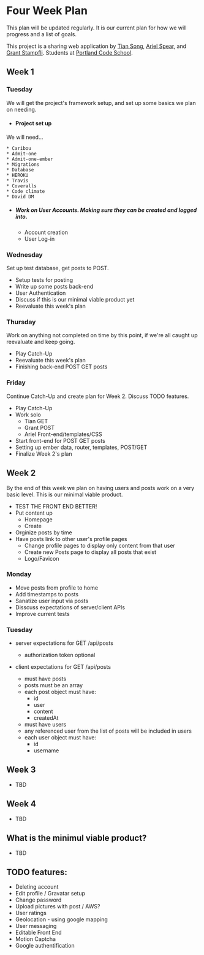 # Four Week Plan
This plan will be updated regularly. It is our current plan for how we will progress and a list of goals.

This project is a sharing web application by [Tian Song](https://github.com/songty), [Ariel Spear](https://github.com/arielspear), and [Grant Stampfli](https://github.com/grantstampfli). Students at [Portland Code School](http://www.portlandcodeschool.com/).

## Week 1

### Tuesday
We will get the project's framework setup, and set up some basics we plan on needing.

* #### Project set up
We will need...

    * Caribou
    * Admit-one
    * Admit-one-ember
    * Migrations
    * Database
    * HEROKU
    * Travis
    * Coveralls
    * Code climate
    * David DM

* ##### Work on User Accounts. Making sure they can be created and logged into. 

  * Account creation
  * User Log-in 


### Wednesday
Set up test database, get posts to POST.

  * Setup tests for posting
  * Write up some posts back-end
  * User Authentication
  * Discuss if this is our minimal viable product yet
  * Reevaluate this week's plan


### Thursday
Work on anything not completed on time by this point, if we're all caught up reevaluate and keep going.

  * Play Catch-Up
  * Reevaluate this week's plan
  * Finishing back-end POST GET posts


### Friday
Continue Catch-Up and create plan for Week 2. Discuss TODO features.

  * Play Catch-Up
  * Work solo
    * Tian GET
    * Grant POST
    * Ariel Front-end/templates/CSS
  * Start front-end for POST GET posts
  * Setting up ember data, router, templates, POST/GET
  * Finalize Week 2's plan


## Week 2
By the end of this week we plan on having users and posts work on a very basic level. This is our minimal viable product. 

  * TEST THE FRONT END BETTER!
  * Put content up
    * Homepage
    * Create
  * Orginize posts by time
  * Have posts link to other user's profile pages
    * Change profile pages to display only content from that user
    * Create new Posts page to display all posts that exist
    * Logo/Favicon

### Monday
  * Move posts from profile to home
  * Add timestamps to posts
  * Sanatize user input via posts
  * Disscuss expectations of server/client APIs
  * Improve current tests

### Tuesday

  * server expectations for GET /api/posts
    * authorization token optional

  * client expectations for GET /api/posts
    * must have posts
    * posts must be an array
    * each post object must have:
      * id
      * user
      * content
      * createdAt
    * must have users
    * any referenced user from the list of posts will be included in users
    * each user object must have:
      * id
      * username

## Week 3

  * TBD

## Week 4

  * TBD

## What is the minimul viable product?

  * TBD

## TODO features:

  + Deleting account 
  + Edit profile / Gravatar setup
  + Change password
  + Upload pictures with post / AWS?
  + User ratings
  + Geolocation - using google mapping
  + User messaging
  + Editable Front End
  + Motion Captcha
  + Google authentification
  
